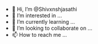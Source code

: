 - 👋 Hi, I’m @Shivxnshjasathi
- 👀 I’m interested in ...
- 🌱 I’m currently learning ...
- 💞️ I’m looking to collaborate on ...
- 📫 How to reach me ...

<!---
Shivxnshjasathi/Shivxnshjasathi is a ✨ special ✨ repository because its `README.md` (this file) appears on your GitHub profile.
You can click the Preview link to take a look at your changes.
--->
